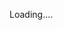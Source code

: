 ---
---
<body onload="callGoogleScript();">
<script>
    // Make an AJAX call to Google Script
  function callGoogleScript() {
    var url = "https://script.google.com/macros/s/AKfycbyd3OPH7qwydqI9BGWn2oSU5uWGjwFwrg4I_nOU90alk7MwjIrQ/exec?callback=ctrlq&id="+ urlPara("id");
    
    var request = jQuery.ajax({
      crossDomain: true,
      url: url + encodeURIComponent(name),
      method: "GET",
      dataType: "jsonp"
    });

  }
  // print the returned data
  function ctrlq(e) {
  var div = document.getElementById('main_content');
        div.innerHTML = e.result1;
  }
  
 //get url parameters
 function urlPara(p){
 var url_string = window.location.href;
var url = new URL(url_string);
return url.searchParams.get(p);
}

</script>
<!-- MAIN CONTENT -->
    <div id="main_content_wrap" class="outer">
      <section id="main_content" class="row">
        <p>Loading....</p>
     </section>
    </div>
</body>
